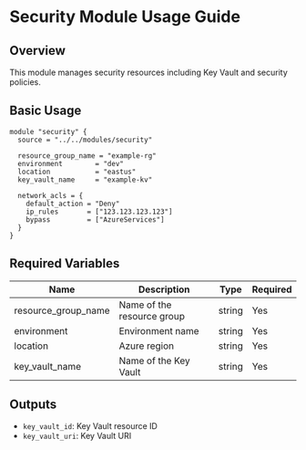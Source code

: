 # Security Module Usage Guide

## Overview
This module manages security resources including Key Vault and security policies.

## Basic Usage
```hcl
module "security" {
  source = "../../modules/security"
  
  resource_group_name = "example-rg"
  environment        = "dev"
  location           = "eastus"
  key_vault_name     = "example-kv"
  
  network_acls = {
    default_action = "Deny"
    ip_rules       = ["123.123.123.123"]
    bypass         = ["AzureServices"]
  }
}
```

## Required Variables
| Name | Description | Type | Required |
|------|-------------|------|----------|
| resource_group_name | Name of the resource group | string | Yes |
| environment | Environment name | string | Yes |
| location | Azure region | string | Yes |
| key_vault_name | Name of the Key Vault | string | Yes |

## Outputs
- `key_vault_id`: Key Vault resource ID
- `key_vault_uri`: Key Vault URI